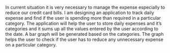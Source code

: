 In current situation it is very necessary to manage the expense especially to reduce our credit card bills. 
I am designing an application to track daily expense and find if the user is spending more than required in a particular category.
The application will help the user to store daily expenses and it’s categories and it sums up all the values entered by the user according to the date. 
A bar graph will be generated based on the categories. The graph helps the user to check if the user has to reduce any unnecessary expense on a particular category.

